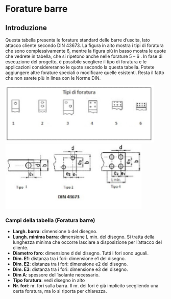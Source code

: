 # Forature barre

## Introduzione
Questa tabella presenta le forature standard delle barre d’uscita, lato attacco cliente secondo DIN 43673.
La figura in alto mostra i tipi di foratura che sono complessivamente 6, mentre la figura più in basso mostra le quote che vedrete in tabella, che si ripetono anche nelle forature 5 – 6 . In fase di esecuzione del progetto, è possibile scegliere il tipo di foratura e le applicazioni considereranno le quote secondo la questa tabella.
Potete aggiungere altre forature speciali o modificare quelle esistenti. Resta il fatto che non sarete più in linea con le Norme DIN.

<img src="img/ForaturaBarre1.png" height="180px">
<br>
<img src="img/ForaturaBarre2.png" height="204px">

### Campi della tabella (Foratura barre)

- **Largh. barra**: dimensione b del disegno.
- **Lungh. minima barra**: dimensione L min. del disegno. Si tratta della lunghezza minima che occorre lasciare a disposizione per l’attacco del cliente.
- **Diametro foro**: dimensione d del disegno. Tutti i fori sono uguali.
- **Dim. E1**: distanza tra i fori: dimensione e1 del disegno.
- **Dim. E2**: distanza tra i fori: dimensione e2 del disegno.
- **Dim. E3**: distanza tra i fori: dimensione e3 del disegno.
- **Dim A**: spessore dell’isolante necessario.
- **Tipo foratura**: vedi disegno in alto
- **Nr. fori**: nr. fori sulla barra. Il nr. dei fori è già implicito scegliendo una certa foratura, ma lo si riporta per chiarezza.
